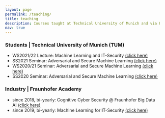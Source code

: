 ```yaml
---
layout: page
permalink: /teaching/
title: teaching
description: Courses taught at Technical University of Munich and via Fraunhofer Academy.
nav: true
---
```


### Students | Technical University of Munich (TUM)
- WS2021/22 Lecture: Machine Learning and IT-Security  <a href="https://www.sec.in.tum.de/i20/teaching/ausgewaehlte-themen-aus-dem-bereich-it-sicherheit"> (click here) </a>
- SS2021 Seminar: Adversarial and Secure Machine Learning <a href="https://www.sec.in.tum.de/i20/teaching/ss2021/adversarial-and-secure-machine-learning-1"> (click here) <a/>
- WS2020/21 Seminar: Adversarial and Secure Machine Learning <a href="https://www.sec.in.tum.de/i20/teaching/adversarial-and-secure-machine-learning"> (click here) <a/>
- SS2020 Seminar: Adversarial and Secure Machine Learning <a href="https://www.sec.in.tum.de/i20/teaching/ss2020/adversarial-and-secure-machine-learning"> (click here) <a/>

### Industry | Fraunhofer Academy
- since 2018, bi-yearly: Cognitive Cyber Security @ Fraunhofer Big Data AI <a href="https://www.bigdata-ai.fraunhofer.de/de/data-scientist/schulungssuche/cognitive-cyber-security.html"> (click here) </a>
- since 2019, bi-yearly: Machine Learning for IT-Security <a href="https://www.cybersicherheit.fraunhofer.de/de/kursangebote/softwareentwicklung-und-testing/maschinelles-lernen-fuer-mehr-sicherheit.html"> (click here) </a>
